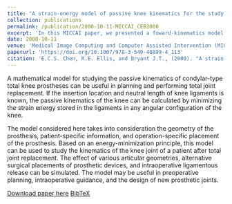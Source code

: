 ```yaml
---
title: "A strain-energy model of passive knee kinematics for the study of surgical implantation strategies"
collection: publications
permalink: /publication/2000-10-11-MICCAI_CEB2000
excerpt: 'In this MICCAI paper, we presented a foward-kinematics model based on virtual ligament for passive knee kinematics.'
date: 2000-10-11
venue: 'Medical Image Computing and Computer Assisted Intervention (MICCAI)'
paperurl: 'https://doi.org/10.1007/978-3-540-40899-4_113'
citation: 'E.C.S. Chen, R.E. Ellis, and Bryant J.T., (2000). "A strain-energy model of passive knee kinematics for the study of surgical implantation strategies"; in <i>Medical Image Computing and Computer Assisted Intervention -- MICCAI 2000</i>, LNCS 1935, pp. 1086-1095.'
---
```


A mathematical model for studying the passive kinematics of condylar-type total knee prostheses can be useful in planning and performing total joint replacement. If the insertion location and neutral length of knee ligaments is known, the passive kinematics of the knee can be calculated by minimizing the strain energy stored in the ligaments in any angular configuration of the knee.

The model considered here takes into consideration the geometry of the prosthesis, patient-specific information, and operation-specific placement of the prosthesis. Based on an energy-minimization principle, this model can be used to study the kinematics of the knee joint of a patient after total joint replacement. The effect of various articular geometries, alternative surgical placements of prosthetic devices, and intraoperative ligamentous release can be simulated. The model may be useful in preoperative planning, intraoperative guidance, and the design of new prosthetic joints.

[Download paper here](https://doi.org/10.1007/978-3-540-40899-4_113) [BibTeX](./../files/bibtex/CEB2000.bib)